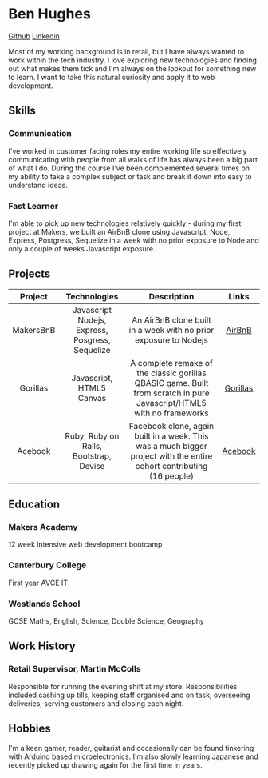 

# Ben Hughes
[Github](https://github.com/Benjamin-Hughes) [Linkedin](https://www.linkedin.com/in/ben-hughes-uk/)

Most of my working background is in retail, but I have always wanted to work within the tech industry. I love exploring new technologies and finding out what makes them tick and I'm always on the lookout for something new to learn.
I want to take this natural curiosity and apply it to web development.

## Skills

### Communication
I've worked in customer facing roles my entire working life so effectively communicating with people from all walks of life has always been a big part of what I do. During the course I've been complemented several times on my ability to take a complex subject or task and break it down into easy to understand ideas.

### Fast Learner
I'm able to pick up new technologies relatively quickly - during my first project at Makers, we built an AirBnB clone using Javascript, Node, Express, Postgress, Sequelize in a week with no prior exposure to Node and only a couple of weeks Javascript exposure.



## Projects

| Project | Technologies | Description | Links |
| :-----: | :----------: | :---------:  |:---: |
|  MakersBnB | Javascript Nodejs, Express, Posgress, Sequelize | An AirBnB clone built in a week with no prior exposure to Nodejs | [AirBnB](https://github.com/chuk-chuk/makersbnb) |
| Gorillas | Javascript, HTML5 Canvas| A complete remake of the classic gorillas QBASIC game. Built from scratch in pure Javascript/HTML5 with no frameworks | [Gorillas](https://github.com/Alexander-Blair/gorillas-game-tribute) |
|Acebook | Ruby, Ruby on Rails, Bootstrap, Devise | Facebook clone, again built in a week. This was a much bigger project with the entire cohort contributing (16 people) | [Acebook](https://github.com/makersacademy/acebook-july2017) |

## Education

### Makers Academy
12 week intensive web development bootcamp

### Canterbury College
First year AVCE IT

### Westlands School
GCSE Maths, English, Science, Double Science, Geography

## Work History
### Retail Supervisor, Martin McColls
Responsible for running the evening shift at my store. Responsibilities included cashing up tills, keeping staff organised and on task, overseeing deliveries, serving customers and closing each night.

## Hobbies

I'm a keen gamer, reader, guitarist and occasionally can be found tinkering with Arduino based microelectronics. I'm also slowly learning Japanese and recently picked up drawing again for the first time in years. 
